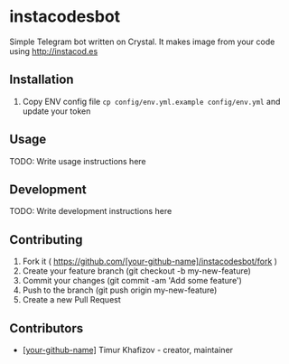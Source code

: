 # instacodesbot

Simple Telegram bot written on Crystal. It makes image from your code using http://instacod.es 

## Installation

1. Copy ENV config file `cp config/env.yml.example config/env.yml` and update your token

## Usage

TODO: Write usage instructions here

## Development

TODO: Write development instructions here

## Contributing

1. Fork it ( https://github.com/[your-github-name]/instacodesbot/fork )
2. Create your feature branch (git checkout -b my-new-feature)
3. Commit your changes (git commit -am 'Add some feature')
4. Push to the branch (git push origin my-new-feature)
5. Create a new Pull Request

## Contributors

- [[your-github-name]](https://github.com/[your-github-name]) Timur Khafizov - creator, maintainer
